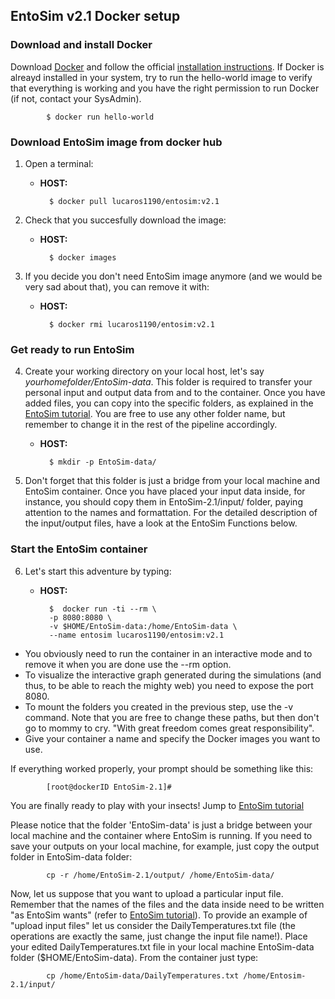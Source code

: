 ## EntoSim v2.1 Docker setup

### Download and install Docker
Download [Docker](https://www.docker.com/get-docker) and
follow the official [installation instructions](https://docs.docker.com/install/).
If Docker is alreayd installed in your system, try to run the hello-world image to verify that everything is working and you have the right permission to run Docker (if not, contact your SysAdmin).

			$ docker run hello-world
			

### Download EntoSim image from docker hub

1. Open a terminal:
	* __HOST:__
	
			$ docker pull lucaros1190/entosim:v2.1 

2. Check that you succesfully download the image:
	* __HOST:__
  
			$ docker images

3. If you decide you don't need EntoSim image anymore (and we would be very sad about that), you can remove it with:
	
	* __HOST:__
 
			$ docker rmi lucaros1190/entosim:v2.1 

### Get ready to run EntoSim
4. Create your working directory on your local host, let's say *yourhomefolder/EntoSim-data*. This folder is required to transfer your personal input and output data from and to the container. Once you have added files, you can copy into the specific folders, as explained in the [EntoSim tutorial](https://github.com/lucaros1190/EntoSim-2.1/blob/master/docs/entosim_tutorial.md). You are free to use any other folder name, but remember to change it in the rest of the pipeline accordingly.
	* __HOST:__
 
			$ mkdir -p EntoSim-data/ 

5. Don't forget that this folder is just a bridge from your local machine and EntoSim container. Once you have placed your input data inside, for instance, you should copy them in EntoSim-2.1/input/ folder, paying attention to the names and formattation. For the detailed description of the input/output files, have a look at the EntoSim Functions below.

### Start the EntoSim container
6. Let's start this adventure by typing:
	* __HOST:__
 
			$  docker run -ti --rm \
			-p 8080:8080 \
			-v $HOME/EntoSim-data:/home/EntoSim-data \ 
			--name entosim lucaros1190/entosim:v2.1 

* You obviously need to run the container in an interactive mode and to remove it when you are done use the --rm option. 
* To visualize the interactive graph generated during the simulations (and thus, to be able to reach the mighty web) you need to expose the port 8080.
* To mount the folders you created in the previous step, use the -v command. Note that you are free to change these paths, but then don't go to mommy to cry. "With great freedom comes great responsibility".
* Give your container a name and specify the Docker images you want to use.

If everything worked properly, your prompt should be something like this:

			[root@dockerID EntoSim-2.1]# 

You are finally ready to play with your insects! Jump to [EntoSim tutorial](https://github.com/lucaros1190/EntoSim-2.1/blob/master/docs/entosim_tutorial.md)

Please notice that the folder 'EntoSim-data' is just a bridge between your local machine and the container where EntoSim is running. If you need to save your outputs on your local machine, for example, just copy the output folder in EntoSim-data folder:

			cp -r /home/EntoSim-2.1/output/ /home/EntoSim-data/

Now, let us suppose that you want to upload a particular input file. Remember that the names of the files and the data inside need to be written "as EntoSim wants" (refer to [EntoSim tutorial](https://github.com/lucaros1190/EntoSim-2.1/blob/master/docs/entosim_tutorial.md)). To provide an example of "upload input files" let us consider the DailyTemperatures.txt file (the operations are exactly the same, just change the input file name!). Place your edited DailyTemperatures.txt file in your local machine EntoSim-data folder ($HOME/EntoSim-data). From the container just type:

			cp /home/EntoSim-data/DailyTemperatures.txt /home/Entosim-2.1/input/
			
			 


